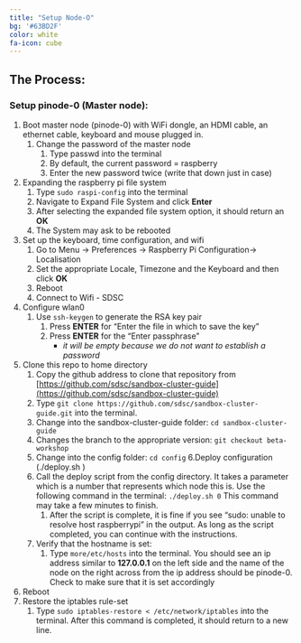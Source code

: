 ```yaml
---
title: "Setup Node-O"
bg: '#63BD2F'
color: white
fa-icon: cube
---
```


## The Process:

### Setup pinode-0 (Master node):
1. Boot master node (pinode-0) with WiFi dongle, an HDMI cable,  an ethernet cable, keyboard and mouse plugged in.
   1. Change the password of the master node
       1. Type passwd into the terminal
       2. By default, the current password = raspberry 
       3. Enter the new password twice (write that down just in case)
2. Expanding the raspberry pi file system
   1. Type `sudo raspi-config` into the terminal
   2. Navigate to Expand File System and click **Enter**
   3. After selecting the expanded file system option, it should return an **OK**
   4. The System may ask to be rebooted
3. Set up the keyboard, time configuration, and wifi
   1. Go to Menu -> Preferences -> Raspberry Pi Configuration-> Localisation
   2. Set the appropriate Locale, Timezone and the Keyboard and then click **OK**
   3. Reboot
   4. Connect to Wifi - SDSC
4. Configure wlan0
   1. Use `ssh-keygen` to generate the RSA key pair
      1. Press **ENTER** for “Enter the file in which to save the key”
      2. Press **ENTER** for the “Enter passphrase"
          *  _it will be empty because we do not want to establish a password_ 
5. Clone this repo to home directory
   1. Copy the github address to clone that repository from [https://github.com/sdsc/sandbox-cluster-guide](https://github.com/sdsc/sandbox-cluster-guide)
   2. Type `git clone https://github.com/sdsc/sandbox-cluster-guide.git`  into the terminal.
   3. Change into the sandbox-cluster-guide folder:  `cd sandbox-cluster-guide`
   4. Changes the branch to the appropriate version: `git checkout beta-workshop`
   5. Change into the config folder: `cd config`
6.Deploy configuration (./deploy.sh <node number>)
   1. Call the deploy script from the config directory. It takes a parameter which is a number that represents which node this is. Use the following command in the terminal:  `./deploy.sh 0` This command may take a few minutes to finish.
      1. After the script is complete, it is fine if you see “sudo: unable to resolve host raspberrypi” in the output. As long as the script completed, you can continue with the instructions.
   2. Verify that the hostname is set:
      1. Type `more/etc/hosts` into the terminal.  You should see an ip address similar to **127.0.0.1** on the left side and the name of the node on the right across from the ip address should be pinode-0. Check to make sure that it is set accordingly
7. Reboot
8. Restore the iptables rule-set
   1. Type `sudo iptables-restore < /etc/network/iptables` into the terminal. After this command is completed, it should return to a new line.
